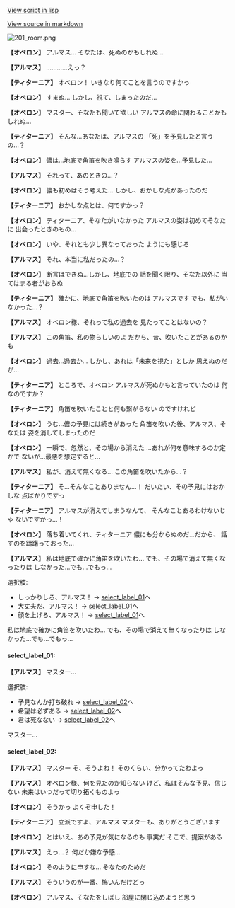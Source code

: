 [View script in lisp](../scripts/110140260.txt)

[View source in markdown](110140260.md)

![201_room.png](../images/backgrounds/201_room.png)

**【オベロン】**
アルマス…
そなたは、死ぬのかもしれぬ…

**【アルマス】**
…………えっ？

**【ティターニア】**
オベロン！
いきなり何てことを言うのですかっ

**【オベロン】**
すまぬ…
しかし、視て、しまったのだ…

**【オベロン】**
マスター、そなたも聞いて欲しい
アルマスの命に関わることかも
しれぬ…

**【ティターニア】**
そんな…あなたは、アルマスの
「死」を予見したと言うの…？

**【オベロン】**
儂は…地底で角笛を吹き鳴らす
アルマスの姿を…予見した…

**【アルマス】**
それって、あのときの…？

**【オベロン】**
儂も初めはそう考えた…
しかし、おかしな点があったのだ

**【ティターニア】**
おかしな点とは、何ですかっ？

**【オベロン】**
ティターニア、そなたがいなかった
アルマスの姿は初めてそなたに
出会ったときのもの…

**【オベロン】**
いや、それとも少し異なっておった
ようにも感じる

**【アルマス】**
それ、本当に私だったの…？

**【オベロン】**
断言はできぬ…しかし、地底での
話を聞く限り、そなた以外に
当てはまる者がおらぬ

**【ティターニア】**
確かに、地底で角笛を吹いたのは
アルマスです
でも、私がいなかった…？

**【アルマス】**
オベロン様、それって私の過去を
見たってことはないの？

**【アルマス】**
この角笛、私の物らしいのよ
だから、昔、吹いたことがあるのかも

**【オベロン】**
過去…過去か…
しかし、あれは「未来を視た」としか
思えぬのだが…

**【ティターニア】**
ところで、オベロン
アルマスが死ぬかもと言っていたのは
何なのですか？

**【ティターニア】**
角笛を吹いたことと何も繋がらない
のですけれど

**【オベロン】**
うむ…儂の予見には続きがあった
角笛を吹いた後、アルマス、そなたは
姿を消してしまったのだ

**【オベロン】**
一瞬で、忽然と、その場から消えた
…あれが何を意味するのか定かで
ないが…最悪を想定すると…

**【アルマス】**
私が、消えて無くなる…
この角笛を吹いたから…？

**【ティターニア】**
そ…そんなことありません…！
だいたい、その予見にはおかしな
点ばかりですっ

**【ティターニア】**
アルマスが消えてしまうなんて、
そんなことあるわけないじゃ
ないですかっ…！

**【オベロン】**
落ち着いてくれ、ティターニア
儂にも分からぬのだ…だから、
話すのを躊躇っておった…

**【アルマス】**
私は地底で確かに角笛を吹いたわ…
でも、その場で消えて無くなったりは
しなかった…でも…でもっ…

選択肢:
- しっかりしろ、アルマス！ → [select_label_01](#select_label_01)へ
- 大丈夫だ、アルマス！ → [select_label_01](#select_label_01)へ
- 顔を上げろ、アルマス！ → [select_label_01](#select_label_01)へ

私は地底で確かに角笛を吹いたわ…
でも、その場で消えて無くなったりは
しなかった…でも…でもっ…

#### select_label_01:

**【アルマス】**
マスター…

選択肢:
- 予見なんか打ち破れ → [select_label_02](#select_label_02)へ
- 希望は必ずある → [select_label_02](#select_label_02)へ
- 君は死なない → [select_label_02](#select_label_02)へ

マスター…

#### select_label_02:

**【アルマス】**
マスター
そ、そうよね！
そのくらい、分かってたわよっ

**【アルマス】**
オベロン様、何を見たのか知らない
けど、私はそんな予見、信じない
未来はいつだって切り拓くものよっ

**【オベロン】**
そうかっ
よくぞ申した！

**【ティターニア】**
立派ですよ、アルマス
マスターも、ありがとうございます

**【オベロン】**
とはいえ、あの予見が気になるのも
事実だ
そこで、提案がある

**【アルマス】**
えっ…？
何だか嫌な予感…

**【オベロン】**
そのように申すな…
そなたのためだ

**【アルマス】**
そういうのが一番、怖いんだけどっ

**【オベロン】**
アルマス、そなたをしばし
部屋に閉じ込めようと思う